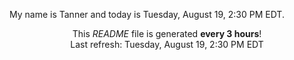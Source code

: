 My name is Tanner and today is Tuesday, August 19, 2:30 PM EDT.

<p align="center">This <i>README</i> file is generated <b>every 3 hours</b>!</br>Last refresh: Tuesday, August 19, 2:30 PM EDT<br /></p>
